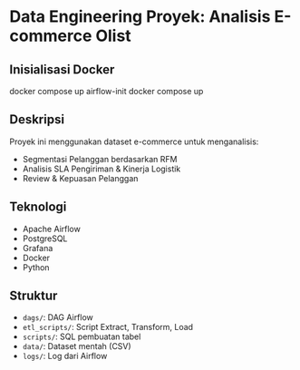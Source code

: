 # Data Engineering Proyek: Analisis E-commerce Olist

## Inisialisasi Docker
docker compose up airflow-init
docker compose up

## Deskripsi
Proyek ini menggunakan dataset e-commerce untuk menganalisis:
- Segmentasi Pelanggan berdasarkan RFM
- Analisis SLA Pengiriman & Kinerja Logistik
- Review & Kepuasan Pelanggan

## Teknologi
- Apache Airflow
- PostgreSQL
- Grafana
- Docker
- Python

## Struktur
- `dags/`: DAG Airflow
- `etl_scripts/`: Script Extract, Transform, Load
- `scripts/`: SQL pembuatan tabel
- `data/`: Dataset mentah (CSV)
- `logs/`: Log dari Airflow
